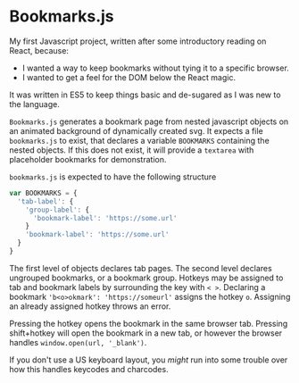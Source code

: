 # Bookmarks.js

My first Javascript project, written after some introductory reading on React,
because:

* I wanted a way to keep bookmarks without tying it to a specific browser.
* I wanted to get a feel for the DOM below the React magic.

It was written in ES5 to keep things basic and de-sugared as I was new to the
language.

`Bookmarks.js` generates a bookmark page from nested javascript objects on an
animated background of dynamically created svg. It expects a file `bookmarks.js`
to exist, that declares a variable `BOOKMARKS` containing the nested objects.
If this does not exist, it will provide a `textarea` with placeholder bookmarks
for demonstration.

`bookmarks.js` is expected to have the following structure

```javascript
var BOOKMARKS = {
  'tab-label': {
    'group-label': {
      'bookmark-label': 'https://some.url'
    }
    'bookmark-label': 'https://some.url'
  }
}
```

The first level of objects declares tab pages. The second level declares
ungrouped bookmarks, or a bookmark group. Hotkeys may be assigned to tab
and bookmark labels by surrounding the key with `< >`. Declaring a bookmark
`'b<o>okmark': 'https://someurl'` assigns the hotkey `o`. Assigning an already
assigned hotkey throws an error.

Pressing the hotkey opens the bookmark in the same browser tab. Pressing
shift+hotkey will open the bookmark in a new tab, or however the browser handles
`window.open(url, '_blank')`.

If you don't use a US keyboard layout, you _might_ run into some trouble over how
this handles keycodes and charcodes.
